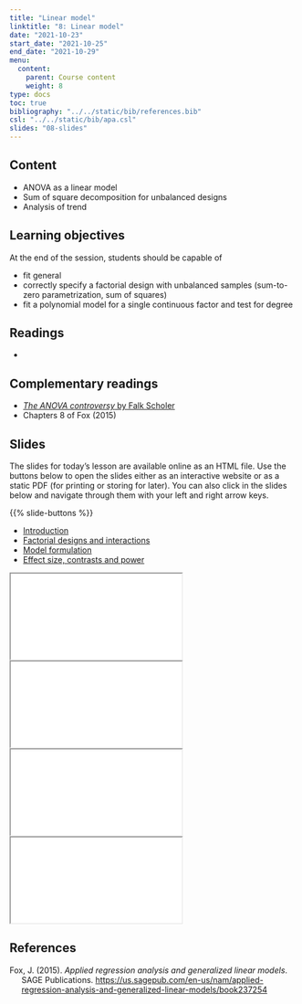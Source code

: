 ```yaml
---
title: "Linear model"
linktitle: "8: Linear model"
date: "2021-10-23"
start_date: "2021-10-25"
end_date: "2021-10-29"
menu:
  content:
    parent: Course content
    weight: 8
type: docs
toc: true
bibliography: "../../static/bib/references.bib"
csl: "../../static/bib/apa.csl"
slides: "08-slides"
---
```


## Content

-   ANOVA as a linear model
-   Sum of square decomposition for unbalanced designs
-   Analysis of trend

## Learning objectives

At the end of the session, students should be capable of

-   fit general
-   correctly specify a factorial design with unbalanced samples (sum-to-zero parametrization, sum of squares)
-   fit a polynomial model for a single continuous factor and test for degree

## Readings

-   

## Complementary readings

-   <i class="fas fa-book"></i> [*The ANOVA controversy* by Falk Scholer](http://wight.seg.rmit.edu.au/fscholer/anova.php)
-   <i class="fas fa-book"></i> Chapters 8 of Fox (2015)

## Slides

The slides for today’s lesson are available online as an HTML file. Use the buttons below to open the slides either as an interactive website or as a static PDF (for printing or storing for later). You can also click in the slides below and navigate through them with your left and right arrow keys.

{{% slide-buttons %}}

<ul class="nav nav-tabs" id="slide-tabs" role="tablist">
<li class="nav-item">
<a class="nav-link active" id="introduction-tab" data-toggle="tab" href="#introduction" role="tab" aria-controls="introduction" aria-selected="true">Introduction</a>
</li>
<li class="nav-item">
<a class="nav-link" id="factorial-designs-and-interactions-tab" data-toggle="tab" href="#factorial-designs-and-interactions" role="tab" aria-controls="factorial-designs-and-interactions" aria-selected="false">Factorial designs and interactions</a>
</li>
<li class="nav-item">
<a class="nav-link" id="model-formulation-tab" data-toggle="tab" href="#model-formulation" role="tab" aria-controls="model-formulation" aria-selected="false">Model formulation</a>
</li>
<li class="nav-item">
<a class="nav-link" id="effect-size-contrasts-and-power-tab" data-toggle="tab" href="#effect-size-contrasts-and-power" role="tab" aria-controls="effect-size-contrasts-and-power" aria-selected="false">Effect size, contrasts and power</a>
</li>
</ul>

<div id="slide-tabs" class="tab-content">

<div id="introduction" class="tab-pane fade show active" role="tabpanel" aria-labelledby="introduction-tab">

<div class="embed-responsive embed-responsive-16by9">

<iframe class="embed-responsive-item" src="/slides/08-slides.html#1">
</iframe>

</div>

</div>

<div id="factorial-designs-and-interactions" class="tab-pane fade" role="tabpanel" aria-labelledby="factorial-designs-and-interactions-tab">

<div class="embed-responsive embed-responsive-16by9">

<iframe class="embed-responsive-item" src="/slides/08-slides.html#factorial-interaction">
</iframe>

</div>

</div>

<div id="model-formulation" class="tab-pane fade" role="tabpanel" aria-labelledby="model-formulation-tab">

<div class="embed-responsive embed-responsive-16by9">

<iframe class="embed-responsive-item" src="/slides/08-slides.html#formulation">
</iframe>

</div>

</div>

<div id="effect-size-contrasts-and-power" class="tab-pane fade" role="tabpanel" aria-labelledby="effect-size-contrasts-and-power-tab">

<div class="embed-responsive embed-responsive-16by9">

<iframe class="embed-responsive-item" src="/slides/08-slides.html#effect-size-contrast-power">
</iframe>

</div>

</div>

</div>

## References

<div id="refs" class="references csl-bib-body hanging-indent" line-spacing="2">

<div id="ref-Fox:2015" class="csl-entry">

Fox, J. (2015). *Applied regression analysis and generalized linear models*. SAGE Publications. <https://us.sagepub.com/en-us/nam/applied-regression-analysis-and-generalized-linear-models/book237254>

</div>

</div>

